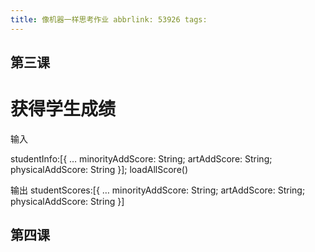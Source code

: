 ```yaml
---
title: 像机器一样思考作业 abbrlink: 53926 tags:
---
```


## 第三课

# 获得学生成绩

输入

studentInfo:[{ … minorityAddScore: String; artAddScore: String; physicalAddScore: String }]; loadAllScore()

输出 studentScores:[{ … minorityAddScore: String; artAddScore: String; physicalAddScore: String }]

## 第四课
















